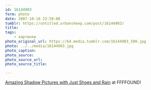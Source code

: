 ```yaml
---
id: 16144903
form: photo
date: 2007-10-18 22:59:00
tumblr: https://untitled.urbansheep.com/post/16144903/
title:
tags:
    - картинки
photo_original_url: https://64.media.tumblr.com/16144903_500.jpg
photo: ../../media/16144903.jpg
photo_caption:
photo_source:
photo_source_url:
photo_source_title:

---
```


<p><a href="http://ffffound.com/image/b3d5eb28dd907af528b4bbd3e8b95d16a31aedf1">Amazing Shadow Pictures with Just Shoes and Rain</a> at FFFFOUND!</p>
